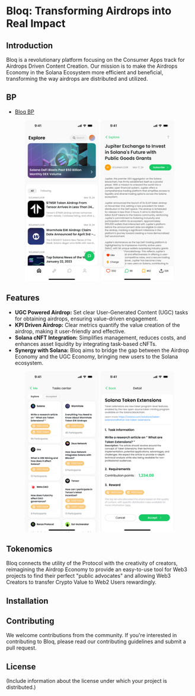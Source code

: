 # Bloq: Transforming Airdrops into Real Impact

## Introduction
Bloq is a revolutionary platform focusing on the Consumer Apps track for Airdrops Driven Content Creation. Our mission is to make the Airdrops Economy in the Solana Ecosystem more efficient and beneficial, transforming the way airdrops are distributed and utilized.

## BP
- [Bloq BP](https://docs.google.com/presentation/d/1CacsWzm-kQkM910ttsck_mtNhIbFEbn65kSjlD4jKcI/edit?usp=sharing)

<p align="center">
  <img src="Home.png" width="200" /> 
  <img src="artical.png" width="200" />
</p>

## Features
- **UGC Powered Airdrop:** Set clear User-Generated Content (UGC) tasks for obtaining airdrops, ensuring value-driven engagement.
- **KPI Driven Airdrop:** Clear metrics quantify the value creation of the airdrop, making it user-friendly and effective.
- **Solana cNFT Integration:** Simplifies management, reduces costs, and enhances asset liquidity by integrating task-based cNFTs.
- **Synergy with Solana:** Bloq aims to bridge the gap between the Airdrop Economy and the UGC Economy, bringing new users to the Solana ecosystem.

<p align="center">
  <img src="explore.png" width="200" /> 
  <img src="explore-1.png" width="200" />
</p>

## Tokenomics
Bloq connects the utility of the Protocol with the creativity of creators, reimagining the Airdrop Economy to provide an easy-to-use tool for Web3 projects to find their perfect "public advocates" and allowing Web3 Creators to transfer Crypto Value to Web2 Users rewardingly.

## Installation

## Contributing
We welcome contributions from the community. If you're interested in contributing to Bloq, please read our contributing guidelines and submit a pull request.


## License
(Include information about the license under which your project is distributed.)


